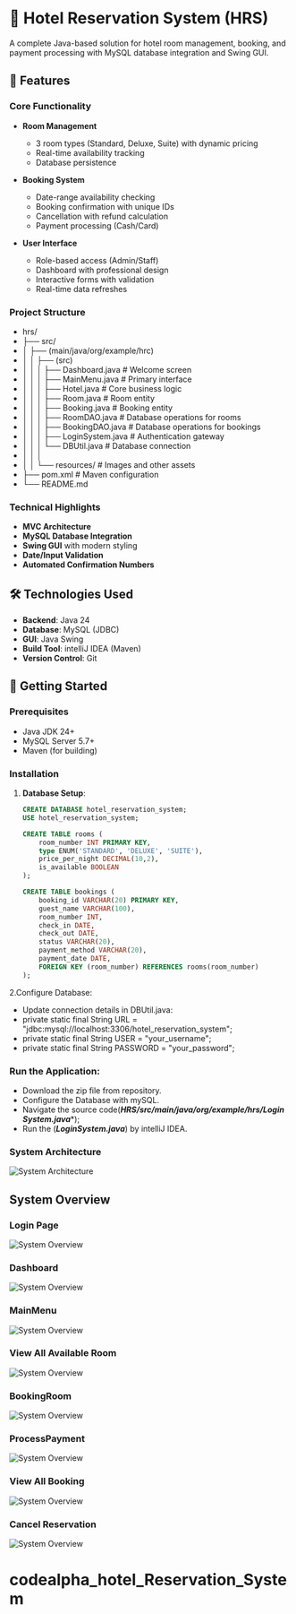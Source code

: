 
# 🏨 Hotel Reservation System (HRS)

A complete Java-based solution for hotel room management, booking, and payment processing with MySQL database integration and Swing GUI.

## 🌟 Features

### Core Functionality
- **Room Management**
    - 3 room types (Standard, Deluxe, Suite) with dynamic pricing
    - Real-time availability tracking
    - Database persistence
 
- **Booking System**
    - Date-range availability checking
    - Booking confirmation with unique IDs
    - Cancellation with refund calculation
    - Payment processing (Cash/Card)

- **User Interface**
    - Role-based access (Admin/Staff)
    - Dashboard with professional design
    - Interactive forms with validation
    - Real-time data refreshes
  
### Project Structure
- hrs/
- ├── src/
- │   ├── (main/java/org/example/hrc)
- │   │   ├──    (src)
- │   │   │       ├── Dashboard.java         # Welcome screen
- │   │   │       ├── MainMenu.java          # Primary interface
- │   │   │       ├── Hotel.java             # Core business logic
- │   │   │       ├── Room.java              # Room entity
- │   │   │       ├── Booking.java           # Booking entity
- │   │   │       ├── RoomDAO.java           # Database operations for rooms
- │   │   │       ├── BookingDAO.java        # Database operations for bookings
- │   │   │       ├── LoginSystem.java       # Authentication gateway
- │   │   │       └── DBUtil.java            # Database connection
- │   │   │ 
- │   │   └── resources/                 # Images and other assets
- ├── pom.xml                            # Maven configuration
- └── README.md 

### Technical Highlights
- **MVC Architecture**
- **MySQL Database Integration**
- **Swing GUI** with modern styling
- **Date/Input Validation**
- **Automated Confirmation Numbers**

## 🛠️ Technologies Used

- **Backend**: Java 24 
- **Database**: MySQL (JDBC)
- **GUI**: Java Swing
- **Build Tool**: intelliJ IDEA (Maven)
- **Version Control**: Git

## 🚀 Getting Started

### Prerequisites
- Java JDK 24+
- MySQL Server 5.7+
- Maven (for building)

### Installation
1. **Database Setup**:
   ```sql
   CREATE DATABASE hotel_reservation_system;
   USE hotel_reservation_system;
   
   CREATE TABLE rooms (
       room_number INT PRIMARY KEY,
       type ENUM('STANDARD', 'DELUXE', 'SUITE'),
       price_per_night DECIMAL(10,2),
       is_available BOOLEAN
   );
   
   CREATE TABLE bookings (
       booking_id VARCHAR(20) PRIMARY KEY,
       guest_name VARCHAR(100),
       room_number INT,
       check_in DATE,
       check_out DATE,
       status VARCHAR(20),
       payment_method VARCHAR(20),
       payment_date DATE,
       FOREIGN KEY (room_number) REFERENCES rooms(room_number)
   );
2.Configure Database:
- Update connection details in DBUtil.java:
- private static final String URL = "jdbc:mysql://localhost:3306/hotel_reservation_system";
- private static final String USER = "your_username";
- private static final String PASSWORD = "your_password";
### Run the Application:
- Download the zip file from repository.
- Configure the Database with mySQL.
- Navigate the source code(***HRS/src/main/java/org/example/hrs/Login System.java****);
- Run the (***LoginSystem.java***) by intelliJ IDEA.

### System Architecture
  ![System Architecture](Screenshot/Diagram.png)  
## System Overview
### Login Page
![System Overview](https://github.com/Habib2024-prog/codealpha_hotel_Reservation_System/blob/main/HRS/Screenshot/Login.png)  

### Dashboard
![System Overview](Screenshot/Dashboard.png) 

### MainMenu
![System Overview](Screenshot/MainMenu.png)

### View All Available Room
![System Overview](Screenshot/AllRoom.png)

### BookingRoom
![System Overview](Screenshot/BookingRoom.png)
### ProcessPayment
![System Overview](Screenshot/processPayment.png)
### View All Booking
![System Overview](Screenshot/AllBooking.png)
### Cancel Reservation 
![System Overview](Screenshot/cancel.png)







# codealpha_hotel_Reservation_System
